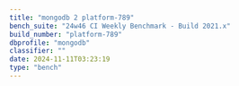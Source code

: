```yaml
---
title: "mongodb 2 platform-789"
bench_suite: "24w46 CI Weekly Benchmark - Build 2021.x"
build_number: "platform-789"
dbprofile: "mongodb"
classifier: ""
date: 2024-11-11T03:23:19
type: "bench"
---
```

